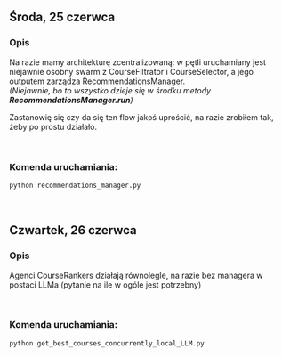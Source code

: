 ## Środa, 25 czerwca
### Opis
Na razie mamy architekturę zcentralizowaną:
w pętli uruchamiany jest niejawnie osobny swarm z CourseFiltrator i CourseSelector, a jego outputem zarządza RecommendationsManager. 
<br/>*(Niejawnie, bo to wszystko dzieje się w środku metody **RecommendationsManager.run**)*

Zastanowię się czy da się ten flow jakoś uprościć, na razie zrobiłem tak, żeby po prostu działało.

<br/>

### Komenda uruchamiania:
```bash
python recommendations_manager.py
```

<br/>

## Czwartek, 26 czerwca
### Opis
Agenci CourseRankers działają równolegle, na razie bez managera w postaci LLMa (pytanie na ile w ogóle jest potrzebny)

<br/>

### Komenda uruchamiania:
```bash
python get_best_courses_concurrently_local_LLM.py
```
